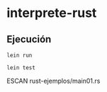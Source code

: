 # interprete-rust

## Ejecución

```shell
lein run
```


```shell
lein test
```


ESCAN rust-ejemplos/main01.rs